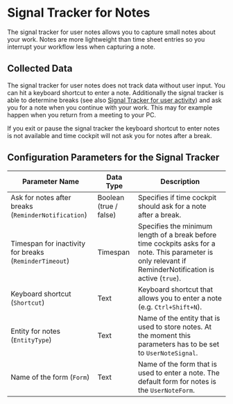 # Signal Tracker for Notes	

The signal tracker for user notes allows you to capture small notes about your work. Notes are more lightweight than time sheet entries so you interrupt your workflow less when capturing a note.

## Collected Data

The signal tracker for user notes does not track data without user input. You can hit a keyboard shortcut to enter a note. Additionally the signal tracker is able to determine breaks (see also [Signal Tracker for user activity](user-activity.md)) and ask you for a note when you continue with your work. This may for example happen when you return from a meeting to your PC.

If you exit or pause the signal tracker the keyboard shortcut to enter notes is not available and time cockpit will not ask you for notes after a break.

## Configuration Parameters for the Signal Tracker

Parameter Name | Data Type | Description
--- | --- | ---
Ask for notes after breaks (`ReminderNotification`) | Boolean (true / false) | Specifies if time cockpit should ask for a note after a break.
Timespan for inactivity for breaks (`ReminderTimeout`) | Timespan | Specifies the minimum length of a break before time cockpits asks for a note. This parameter is only relevant if ReminderNotification is active (`true`).
Keyboard shortcut (`Shortcut`) | Text | Keyboard shortcut that allows you to enter a note (e.g. `Ctrl+Shift+N`).
Entity for notes (`EntityType`) | Text | Name of the entity that is used to store notes. At the moment this parameters has to be set to `UserNoteSignal`.
Name of the form (`Form`) | Text | Name of the form that is used to enter a note. The default form for notes is the `UserNoteForm`.